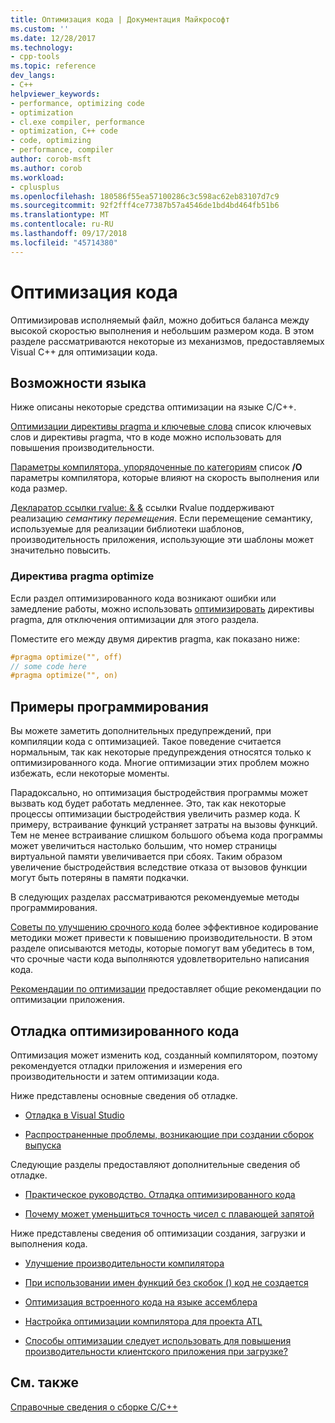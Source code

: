 ```yaml
---
title: Оптимизация кода | Документация Майкрософт
ms.custom: ''
ms.date: 12/28/2017
ms.technology:
- cpp-tools
ms.topic: reference
dev_langs:
- C++
helpviewer_keywords:
- performance, optimizing code
- optimization
- cl.exe compiler, performance
- optimization, C++ code
- code, optimizing
- performance, compiler
author: corob-msft
ms.author: corob
ms.workload:
- cplusplus
ms.openlocfilehash: 180586f55ea57100286c3c598ac62eb83107d7c9
ms.sourcegitcommit: 92f2fff4ce77387b57a4546de1bd4bd464fb51b6
ms.translationtype: MT
ms.contentlocale: ru-RU
ms.lasthandoff: 09/17/2018
ms.locfileid: "45714380"
---
```

# <a name="optimizing-your-code"></a>Оптимизация кода

Оптимизировав исполняемый файл, можно добиться баланса между высокой скоростью выполнения и небольшим размером кода. В этом разделе рассматриваются некоторые из механизмов, предоставляемых Visual C++ для оптимизации кода.

## <a name="language-features"></a>Возможности языка

Ниже описаны некоторые средства оптимизации на языке C/C++.

[Оптимизации директивы pragma и ключевые слова](../../build/reference/optimization-pragmas-and-keywords.md) список ключевых слов и директивы pragma, что в коде можно использовать для повышения производительности.

[Параметры компилятора, упорядоченные по категориям](../../build/reference/compiler-options-listed-by-category.md) список **/O** параметры компилятора, которые влияют на скорость выполнения или кода размер.

[Декларатор ссылки rvalue: & &](../../cpp/rvalue-reference-declarator-amp-amp.md) ссылки Rvalue поддерживают реализацию *семантику перемещения*. Если перемещение семантику, используемые для реализации библиотеки шаблонов, производительность приложения, использующие эти шаблоны может значительно повысить.

### <a name="the-optimize-pragma"></a>Директива pragma optimize

Если раздел оптимизированного кода возникают ошибки или замедление работы, можно использовать [оптимизировать](../../preprocessor/optimize.md) директивы pragma, для отключения оптимизации для этого раздела.

Поместите его между двумя директив pragma, как показано ниже:

```cpp
#pragma optimize("", off)
// some code here
#pragma optimize("", on)
```

## <a name="programming-practices"></a>Примеры программирования

Вы можете заметить дополнительных предупреждений, при компиляции кода с оптимизацией. Такое поведение считается нормальным, так как некоторые предупреждения относятся только к оптимизированного кода. Многие оптимизации этих проблем можно избежать, если некоторые моменты.

Парадоксально, но оптимизация быстродействия программы может вызвать код будет работать медленнее. Это, так как некоторые процессы оптимизации быстродействия увеличить размер кода. К примеру, встраивание функций устраняет затраты на вызовы функций. Тем не менее встраивание слишком большого объема кода программы может увеличиться настолько большим, что номер страницы виртуальной памяти увеличивается при сбоях. Таким образом увеличение быстродействия вследствие отказа от вызовов функции могут быть потеряны в памяти подкачки.

В следующих разделах рассматриваются рекомендуемые методы программирования.

[Советы по улучшению срочного кода](../../build/reference/tips-for-improving-time-critical-code.md) более эффективное кодирование методики может привести к повышению производительности. В этом разделе описываются методы, которые помогут вам убедитесь в том, что срочные части кода выполняются удовлетворительно написания кода.

[Рекомендации по оптимизации](../../build/reference/optimization-best-practices.md) предоставляет общие рекомендации по оптимизации приложения.

## <a name="debugging-optimized-code"></a>Отладка оптимизированного кода

Оптимизация может изменить код, созданный компилятором, поэтому рекомендуется отладки приложения и измерения его производительности и затем оптимизации кода.

Ниже представлены основные сведения об отладке.

- [Отладка в Visual Studio](/visualstudio/debugger/debugging-in-visual-studio)

- [Распространенные проблемы, возникающие при создании сборок выпуска](../../build/reference/common-problems-when-creating-a-release-build.md)

Следующие разделы предоставляют дополнительные сведения об отладке.

- [Практическое руководство. Отладка оптимизированного кода](/visualstudio/debugger/how-to-debug-optimized-code)

- [Почему может уменьшиться точность чисел с плавающей запятой](../../build/reference/why-floating-point-numbers-may-lose-precision.md)

Ниже представлены сведения об оптимизации создания, загрузки и выполнения кода.

- [Улучшение производительности компилятора](../../build/reference/improving-compiler-throughput.md)

- [При использовании имен функций без скобок () код не создается](../../build/reference/using-function-name-without-parens-produces-no-code.md)

- [Оптимизация встроенного кода на языке ассемблера](../../assembler/inline/optimizing-inline-assembly.md)

- [Настройка оптимизации компилятора для проекта ATL](../../atl/reference/specifying-compiler-optimization-for-an-atl-project.md)

- [Способы оптимизации следует использовать для повышения производительности клиентского приложения при загрузке?](../../build/dll-frequently-asked-questions.md#mfc_optimization)

## <a name="see-also"></a>См. также

[Справочные сведения о сборке C/C++](../../build/reference/c-cpp-building-reference.md)
